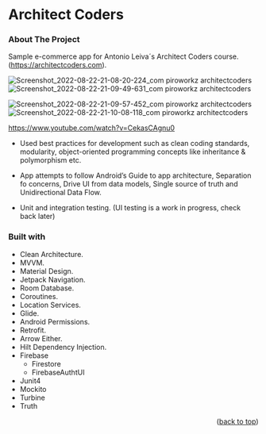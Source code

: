 # Architect Coders
<!-- ABOUT THE PROJECT -->

### About The Project

Sample e-commerce app for Antonio Leiva´s Architect Coders course. (https://architectcoders.com).


![Screenshot_2022-08-22-21-08-20-224_com piroworkz architectcoders](https://user-images.githubusercontent.com/69691740/186054742-7eb00dcf-2586-44e3-ae1e-af1dcfe94e2e.jpg)
![Screenshot_2022-08-22-21-09-49-631_com piroworkz architectcoders](https://user-images.githubusercontent.com/69691740/186054750-fc910e92-a555-4176-8cae-734a898df7e6.jpg)

![Screenshot_2022-08-22-21-09-57-452_com piroworkz architectcoders](https://user-images.githubusercontent.com/69691740/186054752-0e6e038a-6d26-4c81-a887-867650f37353.jpg)
![Screenshot_2022-08-22-21-10-08-118_com piroworkz architectcoders](https://user-images.githubusercontent.com/69691740/186054755-87c7081a-1d0f-4c05-b9a8-20f8306d6b29.jpg)

https://www.youtube.com/watch?v=CekasCAgnu0


* Used best practices for development such as clean coding standards, modularity, object-oriented programming concepts like inheritance & polymorphism etc.

* App attempts to follow Android’s Guide to app architecture, Separation fo concerns, Drive UI from data models, Single source of truth and Unidirectional Data Flow.

* Unit and integration testing. (UI testing is a work in progress, check back later)


### Built with

* Clean Architecture.
* MVVM.
* Material Design.
* Jetpack Navigation.
* Room Database.
* Coroutines.
* Location Services.
* Glide.
* Android Permissions.
* Retrofit.
* Arrow Either.
* Hilt Dependency Injection.
* Firebase
  * Firestore
  * FirebaseAuthtUI
* Junit4
* Mockito
* Turbine
* Truth
<p align="right">(<a href="#readme-top">back to top</a>)</p>

